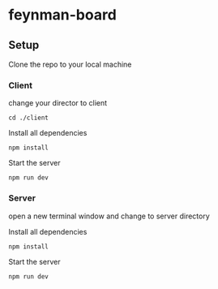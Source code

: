 # feynman-board

## Setup

Clone the repo to your local machine


### Client

change your director to client
```
cd ./client
```

Install all dependencies

```
npm install
```

Start the server
```
npm run dev
```

### Server

open a new terminal window and change to server directory

Install all dependencies

```
npm install
```

Start the server

```
npm run dev
```

